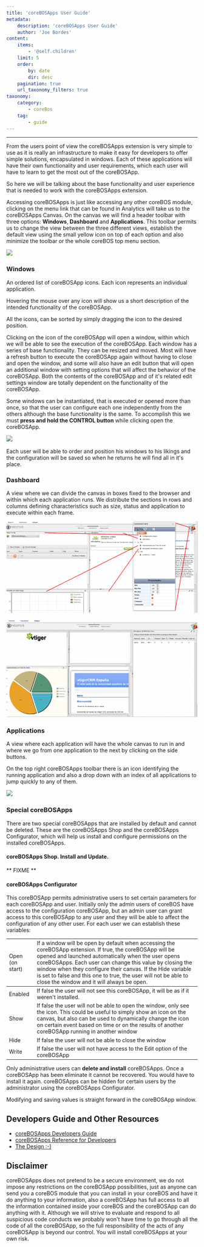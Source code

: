 ```yaml
---
title: 'coreBOSApps User Guide'
metadata:
    description: 'coreBOSApps User Guide'
    author: 'Joe Bordes'
content:
    items:
        - '@self.children'
    limit: 5
    order:
        by: date
        dir: desc
    pagination: true
    url_taxonomy_filters: true
taxonomy:
    category:
        - coreBos
    tag:
        - guide
---
```

---
From the users point of view the coreBOSApps extension is very simple to
use as it is really an infrastructure to make it easy for developers to
offer simple solutions, encapsulated in windows. Each of these
applications will have their own functionality and user requirements,
which each user will have to learn to get the most out of the
coreBOSApp.

So here we will be talking about the base functionality and user
experience that is needed to work with the coreBOSApps extension.

Accessing coreBOSApps is just like accessing any other coreBOS module,
clicking on the menu link that can be found in Analytics will take us to
the coreBOSApps Canvas. On the canvas we will find a header toolbar with
three options: **Windows**, **Dashboard** and **Applications**. This
toolbar permits us to change the view between the three different views,
establish the default view using the small yellow icon on top of each
option and also minimize the toolbar or the whole coreBOS top menu
section.

![](cbapps_topbar_en.png?width=100%)

### Windows

An ordered list of coreBOSApp icons. Each icon represents an individual
application.

Hovering the mouse over any icon will show us a short description of the
intended functionality of the coreBOSApp.

All the icons, can be sorted by simply dragging the icon to the desired
position.

Clicking on the icon of the coreBOSApp will open a window, within which
we will be able to see the execution of the coreBOSApp. Each window has
a series of base functionality. They can be resized and moved. Most will
have a refresh button to execute the coreBOSApp again without having to
close and open the window, and some will also have an edit button that
will open an additional window with setting options that will affect the
behavior of the coreBOSApp. Both the contents of the coreBOSApp and of
it's related edit settings window are totally dependent on the
functionality of the coreBOSApp.

Some windows can be instantiated, that is executed or opened more than
once, so that the user can configure each one independently from the
others although the base functionality is the same. To accomplish this
we must **press and hold the CONTROL button** while clicking open the
coreBOSApp.

![](cbapptitlebarbuttons.png?width=100%)

Each user will be able to order and position his windows to his likings
and the configuration will be saved so when he returns he will find all
in it's place.

### Dashboard

A view where we can divide the canvas in boxes fixed to the browser and
within which each application runs. We distribute the sections in rows
and columns defining characteristics such as size, status and
application to execute within each frame.

![](cbapps_dashboardedit.png?width=100%)

![](cbappdb.png?width=100%)

### Applications

A view where each application will have the whole canvas to run in and
where we go from one application to the next by clicking on the side
buttons.

On the top right coreBOSApps toolbar there is an icon identifying the
running application and also a drop down with an index of all
applications to jump quickly to any of them.

![](cbapps_topbarapps_en.png?width=100%)

### Special coreBOSApps

There are two special coreBOSApps that are installed by default and
cannot be deleted. These are the coreBOSApps Shop and the coreBOSApps
Configurator, which will help us install and configure permissions on
the installed coreBOSApps.

#### coreBOSApps Shop. Install and Update.

\*\* FIXME \*\*

#### coreBOSApps Configurator

This coreBOSApp permits administrative users to set certain parameters
for each coreBOSApp and user. Initially only the admin users of coreBOS
have access to the configuration coreBOSApp, but an admin user can grant
access to this coreBOSApp to any user and they will be able to affect
the configuration of any other user. For each user we can establish
these variables:

<table class="table table-striped">
<td>Open (on start)</th>
<td>If a window will be open by default when accessing the coreBOSApp extension. If true, the coreBOSApp will be opened and launched automatically when the user opens coreBOSApps. Each user can change this value by closing the window when they configure their canvas. If the Hide variable is set to false and this one to true, the user will not be able to close the window and it will always be open.</td>
</tr>
</thead>
<tbody>
<tr class="odd">
<td>Enabled</td>
<td>If false the user will not see this coreBOSApp, it will be as if it weren't installed.</td>
</tr>
<tr class="even">
<td>Show</td>
<td>If false the user will not be able to open the window, only see the icon. This could be useful to simply show an icon on the canvas, but also can be used to dynamically change the icon on certain event based on time or on the results of another coreBOSApp running in another window</td>
</tr>
<tr class="odd">
<td>Hide</td>
<td>If false the user will not be able to close the window</td>
</tr>
<tr class="even">
<td>Write</td>
<td>If false the user will not have access to the Edit option of the coreBOSApp</td>
</tr>
</tbody>
</table>

Only administrative users can **delete and install** coreBOSApps. Once a
coreBOSApp has been eliminate it cannot be recovered. You would have to
install it again. coreBOSApps can be hidden for certain users by the
administrator using the coreBOSApps Configurator.

Modifying and saving values is straight forward in the coreBOSApp
window.

Developers Guide and Other Resources
------------------------------------

- [coreBOSApps Developers Guide](http://localhost/coreBOSDocumentation/others/corebosapps_guide)
- [coreBOSApps Reference for Developers](http://localhost/coreBOSDocumentation/others/corebosapps_reference)
- [The Design :-)](https://discussions.corebos.org/documentation/lib/exe/fetch.php?media=corebosapps:cbappsdesign.jpg)

Disclaimer
----------

coreBOSApps does not pretend to be a secure environment, we do not
impose any restrictions on the coreBOSApp possibilities, just as anyone
can send you a coreBOS module that you can install in your coreBOS and
have it do anything to your information, also a coreBOSApp has full
access to all the information contained inside your coreBOS and the
coreBOSApp can do anything with it. Although we will strive to evaluate
and respond to all suspicious code conducts we probably won't have time
to go through all the code of all the coreBOSApp, so the full
responsibility of the acts of any coreBOSApp is beyond our control. You
will install coreBOSApps at your own risk.
